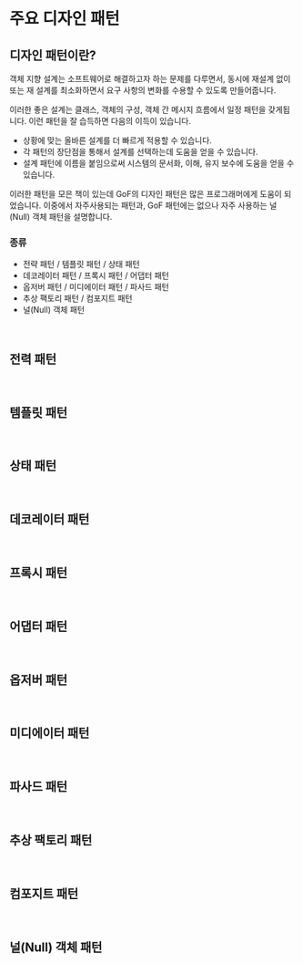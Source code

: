 # 주요 디자인 패턴

## 디자인 패턴이란?

객체 지향 설계는 소프트웨어로 해결하고자 하는 문제를 다루면서, 동시에 재설계 없이 또는 재 설계를 최소화하면서 요구 사항의 변화를 수용할 수 있도록 만들어줍니다.

이러한 좋은 설계는 클래스, 객체의 구성, 객체 간 메시지 흐름에서 일정 패턴을 갖게됩니다. 이런 패턴을 잘 습득하면 다음의 이득이 있습니다.

- 상황에 맞는 올바른 설계를 더 빠르게 적용할 수 있습니다.
- 각 패턴의 장단점을 통해서 설계를 선택하는데 도움을 얻을 수 있습니다.
- 설계 패턴에 이름을 붙임으로써 시스템의 문서화, 이해, 유지 보수에 도움을 얻을 수 있습니다.

이러한 패턴을 모은 책이 있는데 GoF의 디자인 패턴은 많은 프로그래머에게 도움이 되었습니다. 이중에서 자주사용되는 패턴과, GoF 패턴에는 없으나 자주 사용하는 널(Null) 객체 패턴을 설명합니다.

### 종류

- 전략 패턴 / 템플릿 패턴 / 상태 패턴
- 데코레이터 패턴 / 프록시 패턴 / 어댑터 패턴
- 옵저버 패턴 / 미디에이터 패턴 / 파사드 패턴
- 추상 팩토리 패턴 / 컴포지트 패턴
- 널(Null) 객체 패턴

<br/>

## 전력 패턴

<br/>

## 템플릿 패턴

<br/>

## 상태 패턴

<br/>

## 데코레이터 패턴

<br/>

## 프록시 패턴

<br/>

## 어댑터 패턴

<br/>

## 옵저버 패턴

<br/>

## 미디에이터 패턴

<br/>

## 파사드 패턴

<br/>

## 추상 팩토리 패턴

<br/>

## 컴포지트 패턴

<br/>

## 널(Null) 객체 패턴
